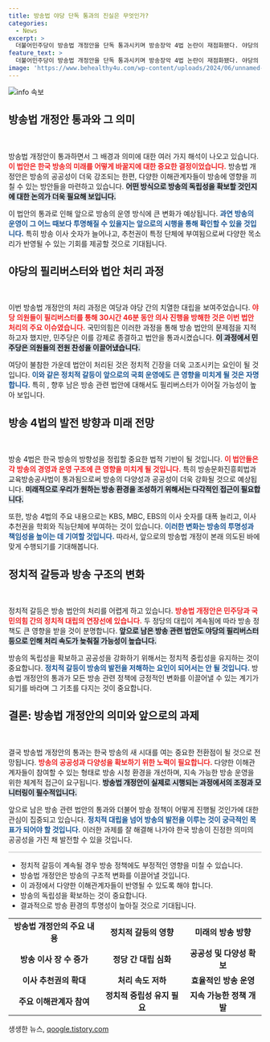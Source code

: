 ```yaml
---
title: 방송법 야당 단독 통과의 진실은 무엇인가?
categories:
  - News
excerpt: >
  더불어민주당이 방송법 개정안을 단독 통과시키며 방송장악 4법 논란이 재점화됐다. 야당의 필리버스터에도 불구하고 가결된 법안은 방송 이사 수 증가 및 추천권 변경을 포함해 향후 공영방송의 지형을 크게 바꿀 예정이다.
feature_text: >
  더불어민주당이 방송법 개정안을 단독 통과시키며 방송장악 4법 논란이 재점화됐다. 야당의 필리버스터에도 불구하고 가결된 법안은 방송 이사 수 증가 및 추천권 변경을 포함해 향후 공영방송의 지형을 크게 바꿀 예정이다.
image: 'https://www.behealthy4u.com/wp-content/uploads/2024/06/unnamed-file.png'
---
```


<p><img src="https://www.behealthy4u.com/wp-content/uploads/2024/06/unnamed-file.png" alt="info 속보" /></p>

<h2 data-ke-size="size26">방송법 개정안 통과와 그 의미</h2>

<p data-ke-size="size16">&nbsp;</p>

<p>방송법 개정안이 통과하면서 그 배경과 의미에 대한 여러 가지 해석이 나오고 있습니다. <b><span style="color: #ee2323;">이 법안은 한국 방송의 미래를 어떻게 바꿀지에 대한 중요한 결정이었습니다.</span></b> 방송법 개정안은 방송의 공공성이 더욱 강조되는 한편, 다양한 이해관계자들이 방송에 영향을 끼칠 수 있는 방안들을 마련하고 있습니다. <b><span style="background-color: #21538527;">어떤 방식으로 방송의 독립성을 확보할 것인지에 대한 논의가 더욱 필요해 보입니다.</span></b></p>

<p>이 법안의 통과로 인해 앞으로 방송의 운영 방식에 큰 변화가 예상됩니다. <b><span style="color: #1a5490;">과연 방송의 운영이 그 어느 때보다 투명해질 수 있을지는 앞으로의 시행을 통해 확인할 수 있을 것입니다.</span></b> 특히 방송 이사 숫자가 늘어나고, 추천권이 특정 단체에 부여됨으로써 다양한 목소리가 반영될 수 있는 기회를 제공할 것으로 기대됩니다. </p>

<h2 data-ke-size="size26">야당의 필리버스터와 법안 처리 과정</h2>

<p data-ke-size="size16">&nbsp;</p>

<p>이번 방송법 개정안의 처리 과정은 여당과 야당 간의 치열한 대립을 보여주었습니다. <b><span style="color: #ee2323;">야당 의원들이 필리버스터를 통해 30시간 46분 동안 의사 진행을 방해한 것은 이번 법안 처리의 주요 이슈였습니다.</span></b> 국민의힘은 이러한 과정을 통해 방송 법안의 문제점을 지적하고자 했지만, 민주당은 이를 강제로 종결하고 법안을 통과시켰습니다. <b><span style="background-color: #21538527;">이 과정에서 민주당은 의원들의 전원 찬성을 이끌어냈습니다.</span></b></p>

<p>여당이 불참한 가운데 법안이 처리된 것은 정치적 긴장을 더욱 고조시키는 요인이 될 것입니다. <b><span style="color: #1a5490;">이와 같은 정치적 갈등이 앞으로의 국회 운영에도 큰 영향을 미치게 될 것은 자명합니다.</span></b> 특히 , 향후 남은 방송 관련 법안에 대해서도 필리버스터가 이어질 가능성이 높아 보입니다. </p>

<h2 data-ke-size="size26">방송 4법의 발전 방향과 미래 전망</h2>

<p data-ke-size="size16">&nbsp;</p>

<p>방송 4법은 한국 방송의 방향성을 정립할 중요한 법적 기반이 될 것입니다. <b><span style="color: #ee2323;">이 법안들은 각 방송의 경영과 운영 구조에 큰 영향을 미치게 될 것입니다.</span></b> 특히 방송문화진흥회법과 교육방송공사법이 통과됨으로써 방송의 다양성과 공공성이 더욱 강화될 것으로 예상됩니다. <b><span style="background-color: #21538527;">미래적으로 우리가 원하는 방송 환경을 조성하기 위해서는 다각적인 접근이 필요합니다.</span></b></p>

<p>또한, 방송 4법의 주요 내용으로는 KBS, MBC, EBS의 이사 숫자를 대폭 늘리고, 이사 추천권을 학회와 직능단체에 부여하는 것이 있습니다. <b><span style="color: #1a5490;">이러한 변화는 방송의 투명성과 책임성을 높이는 데 기여할 것입니다.</span></b> 따라서, 앞으로의 방송법 개정이 본래 의도된 바에 맞게 수행되기를 기대해봅니다. </p>

<h2 data-ke-size="size26">정치적 갈등과 방송 구조의 변화</h2>

<p data-ke-size="size16">&nbsp;</p>

<p>정치적 갈등은 방송 법안의 처리를 어렵게 하고 있습니다. <b><span style="color: #ee2323;">방송법 개정안은 민주당과 국민의힘 간의 정치적 대립의 연장선에 있습니다.</span></b> 두 정당의 대립이 계속됨에 따라 방송 정책도 큰 영향을 받을 것이 분명합니다. <b><span style="background-color: #21538527;">앞으로 남은 방송 관련 법안도 야당의 필리버스터 등으로 인해 처리 속도가 늦춰질 가능성이 높습니다.</span></b></p>

<p>방송의 독립성을 확보하고 공공성을 강화하기 위해서는 정치적 중립성을 유지하는 것이 중요합니다. <b><span style="color: #1a5490;">정치적 갈등이 방송의 발전을 저해하는 요인이 되어서는 안 될 것입니다.</span></b> 방송법 개정안의 통과가 모든 방송 관련 정책에 긍정적인 변화를 이끌어낼 수 있는 계기가 되기를 바라며 그 기초를 다지는 것이 중요합니다. </p>

<h2 data-ke-size="size26">결론: 방송법 개정안의 의미와 앞으로의 과제</h2>

<p data-ke-size="size16">&nbsp;</p>

<p>결국 방송법 개정안의 통과는 한국 방송의 새 시대를 여는 중요한 전환점이 될 것으로 전망됩니다. <b><span style="color: #ee2323;">방송의 공공성과 다양성을 확보하기 위한 노력이 필요합니다.</span></b> 다양한 이해관계자들이 참여할 수 있는 형태로 방송 시청 환경을 개선하며, 지속 가능한 방송 운영을 위한 체계적 접근이 요구됩니다. <b><span style="background-color: #21538527;">방송법 개정안이 실제로 시행되는 과정에서의 조정과 모니터링이 필수적입니다.</span></b></p>

<p>앞으로 남은 방송 관련 법안의 통과와 더불어 방송 정책이 어떻게 진행될 것인가에 대한 관심이 집중되고 있습니다. <b><span style="color: #1a5490;">정치적 대립을 넘어 방송의 발전을 이루는 것이 궁극적인 목표가 되어야 할 것입니다.</span></b> 이러한 과제를 잘 해결해 나가야 한국 방송이 진정한 의미의 공공성을 가진 채 발전할 수 있을 것입니다. </p>

<hr style="height: 3px; border: none; background: #e2e2e2;"/>

<ul>
<li>정치적 갈등이 계속될 경우 방송 정책에도 부정적인 영향을 미칠 수 있습니다.</li>
<li>방송법 개정안은 방송의 구조적 변화를 이끌어낼 것입니다.</li>
<li>이 과정에서 다양한 이해관계자들이 반영될 수 있도록 해야 합니다.</li>
<li>방송의 독립성을 확보하는 것이 중요합니다.</li>
<li>결과적으로 방송 환경의 투명성이 높아질 것으로 기대됩니다.</li>
</ul>

<table>
<tr>
<td style="text-align: center; height: 17px;"><b>방송법 개정안의 주요 내용</b></td>
<td style="text-align: center; height: 17px;"><b>정치적 갈등의 영향</b></td>
<td style="text-align: center; height: 17px;"><b>미래의 방송 방향</b></td>
</tr>
<tr>
<td style="text-align: center; height: 17px;"><b>방송 이사 장 수 증가</b></td>
<td style="text-align: center; height: 17px;"><b>정당 간 대립 심화</b></td>
<td style="text-align: center; height: 17px;"><b>공공성 및 다양성 확보</b></td>
</tr>
<tr>
<td style="text-align: center; height: 17px;"><b>이사 추천권의 확대</b></td>
<td style="text-align: center; height: 17px;"><b>처리 속도 저하</b></td>
<td style="text-align: center; height: 17px;"><b>효율적인 방송 운영</b></td>
</tr>
<tr>
<td style="text-align: center; height: 17px;"><b>주요 이해관계자 참여</b></td>
<td style="text-align: center; height: 17px;"><b>정치적 중립성 유지 필요</b></td>
<td style="text-align: center; height: 17px;"><b>지속 가능한 정책 개발</b></td>
</tr>
</table>
생생한 뉴스, <a href="https://qoogle.tistory.com" rel="dofollow">qoogle.tistory.com</a>


